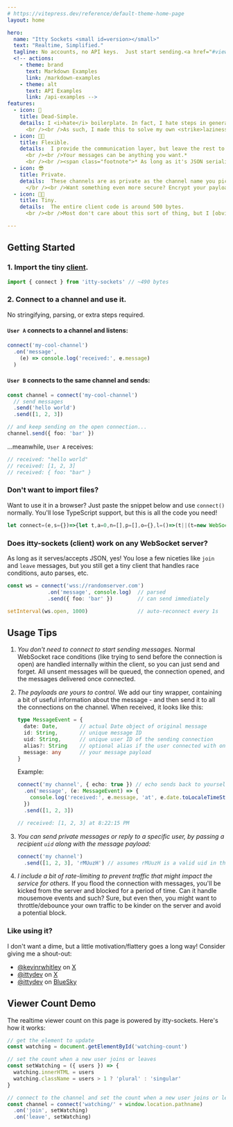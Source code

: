 ```yaml
---
# https://vitepress.dev/reference/default-theme-home-page
layout: home

hero:
  name: "Itty Sockets <small id=version></small>"
  text: "Realtime, Simplified."
  tagline: No accounts, no API keys.  Just start sending.<a href="#viewer-count-demo" id="watching">There <span id="watching-count"></span> on this page. *</a>
  <!-- actions:
    - theme: brand
      text: Markdown Examples
      link: /markdown-examples
    - theme: alt
      text: API Examples
      link: /api-examples -->
features:
  - icon: 🚀
    title: Dead-Simple.
    details: I <i>hate</i> boilerplate. In fact, I hate steps in general.
      <br /><br />As such, I made this to solve my own <strike>laziness</strike> needs.
  - icon: 💪🏼
    title: Flexible.
    details:  I provide the communication layer, but leave the rest to you.
      <br /><br />Your messages can be anything you want.*
      <br /><br /><span class="footnote">* As long as it's JSON serializable.</span>
  - icon: 😎
    title: Private.
    details:  These channels are as private as the channel name you pick.  I log nothing, track nothing, and store nothing.
      </br /><br />Want something even more secure? Encrypt your payloads!
  - icon: 😶‍🌫️
    title: Tiny.
    details:  The entire client code is around 500 bytes.
      <br /><br />Most don't care about this sort of thing, but I [obviously] obsess about it.

---
```


## Getting Started

### 1. Import the tiny [client](https://npmjs.com/package/itty-sockets).
```ts
import { connect } from 'itty-sockets' // ~490 bytes
```

### 2. Connect to a channel and use it.

No stringifying, parsing, or extra steps required.

#### `User A` connects to a channel and listens:
```ts
connect('my-cool-channel')
  .on('message',
    (e) => console.log('received:', e.message)
  )
```

#### `User B` connects to the same channel and sends:
```ts
const channel = connect('my-cool-channel')
  // send messages
  .send('hello world')
  .send([1, 2, 3])

// and keep sending on the open connection...
channel.send({ foo: 'bar' })
```

...meanwhile, `User A` receives:

```ts
// received: "hello world"
// received: [1, 2, 3]
// received: { foo: "bar" }
```

### Don't want to import files?
Want to use it in a browser?  Just paste the snippet below and use `connect()` normally.  You'll lose TypeScript support, but this is all the code you need!

```ts
let connect=(e,s={})=>{let t,a=0,n=[],p=[],o={},l=()=>(t||(t=new WebSocket((/^wss?:/.test(e)?e:"wss://ittysockets.io/c/"+e)+"?"+new URLSearchParams(s)),t.onmessage=(e,s=JSON.parse(e.data),t=s?.message,a={...null==t?.[0]&&t,...s,...s.date&&{date:new Date(s.date)}})=>{o[s?.type??t?.type]?.map(e=>e(a)),s?.type||o.message?.map(e=>e(a)),p.map(([e,s])=>e(a)&&s(a))},t.onopen=()=>(n.splice(0).map(e=>t?.send(e)),o.open?.map(e=>e()),a&&t?.close()),t.onclose=()=>(a=0,t=null,o.close?.map(e=>e()))),c),c=new Proxy(l,{get:(e,s)=>({open:l,close:()=>(1==t?.readyState?t.close():a=1,c),push:(e,s)=>(a=1,c.send(e,s)),send:(e,s)=>(e=JSON.stringify(e),e=s?"@@"+s+"@@"+e:e,1==t?.readyState?(t.send(e),c):(n.push(e),l())),on:(e,s)=>(s&&(e?.[0]?(o[e]??=[]).push(s):p.push([e,s])),l()),remove:(e,s,t=o[e],a=t?.indexOf(s)??-1)=>(~a&&t?.splice(a,1),l())}[s])});return c};
```

### Does itty-sockets (client) work on any WebSocket server?
As long as it serves/accepts JSON, yes!  You lose a few niceties like `join` and `leave` messages, but you still get a tiny client that handles race conditions, auto parses, etc.

```ts
const ws = connect('wss://randomserver.com')
             .on('message', console.log)  // parsed
             .send({ foo: 'bar' })        // can send immediately

setInterval(ws.open, 1000)                // auto-reconnect every 1s
```

## Usage Tips
1. *You don't need to connect to start sending messages.*
Normal WebSocket race conditions (like trying to send before the connection is open) are handled internally within the client, so you can just send and forget.
All unsent messages will be queued, the connection opened, and the messages delivered once connected.

1. *The payloads are yours to control.*  We add our tiny wrapper, containing a bit of useful information about the message - and then send it to all the connections on the channel.  When received, it looks like this:

    ```ts
    type MessageEvent = {
      date: Date,       // actual Date object of original message
      id: String,       // unique message ID
      uid: String,      // unique user ID of the sending connection
      alias?: String    // optional alias if the user connected with one
      message: any      // your message payload
    }
    ```

    Example:
    ```ts
    connect('my channel', { echo: true }) // echo sends back to yourself for testing
      .on('message', (e: MessageEvent) => {
        console.log('received:', e.message, 'at', e.date.toLocaleTimeString())
      })
      .send([1, 2, 3])

    // received: [1, 2, 3] at 8:22:15 PM
    ```

1. *You can send private messages or reply to a specific user, by passing a recipient `uid` along with the message payload:*
    ```ts
    connect('my channel')
      .send([1, 2, 3], 'rMUuzH') // assumes rMUuzH is a valid uid in the channel
    ```

1. *I include a bit of rate-limiting to prevent traffic that might impact the service for others.* If you flood the connection with messages, you'll be kicked from the server and blocked for a period of time.  Can it handle mousemove events and such?  Sure, but even then, you might want to throttle/debounce your own traffic to be kinder on the server and avoid a potential block.

### Like using it?
I don't want a dime, but a little motivation/flattery goes a long way! Consider giving me a shout-out:
  - [@kevinrwhitley](https://x.com/kevinrwhitley) on [X](https://x.com)
  - [@ittydev](https://x.com/ittydev) on [X](https://x.com)
  - [@ittydev](https://bsky.app/profile/itty.dev) on [BlueSky](https://bsky.app)


## Viewer Count Demo
The realtime viewer count on this page is powered by itty-sockets.  Here's how it works:
```ts
// get the element to update
const watching = document.getElementById('watching-count')

// set the count when a new user joins or leaves
const setWatching = ({ users }) => {
  watching.innerHTML = users
  watching.className = users > 1 ? 'plural' : 'singular'
}

// connect to the channel and set the count when a new user joins or leaves
const channel = connect('watching/' + window.location.pathname)
  .on('join', setWatching)
  .on('leave', setWatching)
```

<script setup>
  import { onMounted } from 'vue'
  import { connect } from 'itty-sockets'

  onMounted(async () => {
    const version = await fetch('https://ittysockets.io/version').then(r => r.text())
    console.log(`ittysockets.io @ v${version}`)
    document.getElementById('version').innerHTML = `v${version}`

    const watching = document.getElementById('watching-count')

    const setWatching = ({ users }) => {
      watching.innerHTML = users
      watching.className = users > 1 ? 'plural' : 'singular'
    }

    const channel = connect('watching/' + window.location.pathname)
      .on('join', setWatching)
      .on('leave', setWatching)

    return () => channel.close()
  })
</script>

